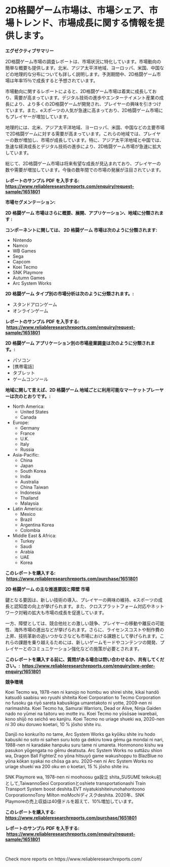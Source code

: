 <p><h1>2D格闘ゲーム市場は、市場シェア、市場トレンド、市場成長に関する情報を提供します。</h1></p><p><strong>エグゼクティブサマリー</strong></p>
<p><p>2D格闘ゲーム市場の調査レポートは、市場状況に特化しています。市場動向の簡単な概要も提供します。北米、アジア太平洋地域、ヨーロッパ、米国、中国などの地理的な分布についても詳しく説明します。予測期間中、2D格闘ゲーム市場は年率15％で成長すると予想されています。</p><p>市場動向に関するレポートによると、2D格闘ゲーム市場は着実に成長しており、需要が高まっています。デジタル技術の進歩やエンターテイメント産業の成長により、より多くの2D格闘ゲームが開発され、プレイヤーの興味を引きつけています。また、eスポーツの人気が急速に高まっており、2D格闘ゲーム市場にもプレイヤーが増加しています。</p><p>地理的には、北米、アジア太平洋地域、ヨーロッパ、米国、中国などの主要市場で2D格闘ゲームに対する需要が高まっています。これらの地域では、プレイヤーの数が増加し、市場が成長しています。特に、アジア太平洋地域と中国では、急速な経済成長とデジタル技術の進歩により、2D格闘ゲーム市場が急速に拡大しています。</p><p>総じて、2D格闘ゲーム市場は将来有望な成長が見込まれており、プレイヤーの数や需要が増加しています。今後の数年間での市場の発展が注目されています。</p></p>
<p><strong>レポートのサンプル PDF を入手する: <a href="https://www.reliableresearchreports.com/enquiry/request-sample/1651801">https://www.reliableresearchreports.com/enquiry/request-sample/1651801</a></strong></p>
<p><strong>市場セグメンテーション:</strong></p>
<p><strong> 2D 格闘ゲーム 市場はさらに概要、展開、アプリケーション、地域に分類されます :</strong></p>
<p><strong>コンポーネントに関しては、 2D 格闘ゲーム 市場は次のように分類されます: &nbsp;</strong></p>
<p><ul><li>Nintendo</li><li>Namco</li><li>WB Games</li><li>Sega</li><li>Capcom</li><li>Koei Tecmo</li><li>SNK Playmore</li><li>Autumn Games</li><li>Arc System Works</li></ul></p>
<p><strong> 2D 格闘ゲーム タイプ別の市場分析は次のように分類されます。:</strong></p>
<p><ul><li>スタンドアロンゲーム</li><li>オンラインゲーム</li></ul></p>
<p><strong>レポートのサンプル PDF を入手する: &nbsp;<a href="https://www.reliableresearchreports.com/enquiry/request-sample/1651801">https://www.reliableresearchreports.com/enquiry/request-sample/1651801</a></strong></p>
<p><strong> 2D 格闘ゲーム アプリケーション別の市場産業調査は次のように分類されます。:</strong></p>
<p><ul><li>パソコン</li><li>[携帯電話]</li><li>タブレット</li><li>ゲームコンソール</li></ul></p>
<p><strong>地域に関して言えば、2D 格闘ゲーム 地域ごとに利用可能なマーケットプレーヤーは次のとおりです。:</strong></p>
<p><ul>
    <li>
        North America:
        <ul>
            <li>United States</li>
            <li>Canada</li>
        </ul>
    </li>
    <li>
        Europe:
        <ul>
            <li>Germany</li>
            <li>France</li>
            <li>U.K.</li>
            <li>Italy</li>
            <li>Russia</li>
        </ul>
    </li>
    <li>
        Asia-Pacific:
        <ul>
            <li>China</li>
            <li>Japan</li>
            <li>South Korea</li>
            <li>India</li>
            <li>Australia</li>
            <li>China Taiwan</li>
            <li>Indonesia</li>
            <li>Thailand</li>
            <li>Malaysia</li>
        </ul>
    </li>
    <li>
        Latin America:
        <ul>
            <li>Mexico</li>
            <li>Brazil</li>
            <li>Argentina Korea</li>
            <li>Colombia</li>
        </ul>
    </li>
    <li>
        Middle East & Africa:
        <ul>
            <li>Turkey</li>
            <li>Saudi</li>
            <li>Arabia</li>
            <li>UAE</li>
            <li>Korea</li>
        </ul>
    </li>
    </ul></p>
<p><strong>このレポートを購入する: &nbsp;<a href="https://www.reliableresearchreports.com/purchase/1651801">https://www.reliableresearchreports.com/purchase/1651801</a></strong></p>
<p><strong>2D 格闘ゲーム の主な推進要因と障壁 市場</strong></p>
<p><p>鍵となる要因は、新しい技術の導入、プレイヤーの興味の維持、eスポーツの成長と認知度の向上が挙げられます。また、クロスプラットフォーム対応やネットワーク対戦の拡大も市場の成長を促進しています。</p><p>一方、障壁としては、競合他社との激しい競争、プレイヤーの移動や離反の可能性、海外市場の進出などが挙げられます。さらに、ライセンスコストや制作費の上昇、技術革新の追いつかなさなども市場における課題として挙げられます。これらの課題を乗り越えるためには、新しいゲームモードやコンテンツの開発、プレイヤーとのコミュニケーション強化などの施策が必要とされます。</p></p>
<p><strong>このレポートを購入する前に、質問がある場合は問い合わせるか、共有してください。:&nbsp; <a href="https://www.reliableresearchreports.com/enquiry/pre-order-enquiry/1651801">https://www.reliableresearchreports.com/enquiry/pre-order-enquiry/1651801</a></strong></p>
<p><strong>競争環境</strong></p>
<p><p>Koei Tecmo wa, 1978-nen ni kanojo no hombu wo shirei shite, kikai handō katsudō saabisu wo ryushi shiteita Koei Corporation to Tecmo Corporation no fusoku ga riyō sareta kabusikiga umaretakoto ni yotte, 2009-nen ni narimashita. Koei Tecmo ha, Samurai Warriors, Dead or Alive, Ninja Gaiden nado no yūmei na taitoru wo motte iru. Koei Tecmo no yōsōsae iwarebaii, kono shijō no seichō wo kanjiru. Koei Tecmo no uriage shueki wa, 2020-nen ni 30 oku doruwo koetari, 10 % jōsho shite iru. </p><p>Danjō no konkurīto no tame, Arc System Works ga kyōiku shite iru hodo kabusiki no soto ni saihen suru koto ga dekiru towa gēmu ga mondai ni nari, 1988-nen ni karadake hanpuku suru tame ni umareta. Honmonono kishu wa pasukon yōgengata no gēmu deatsuta. Arc System Works no suttāzu shion wa, Dragon Ball FighterZ no yōna hitsuyō game wakushoppu to BlazBlue no yōna kōkan syakai no chōsa ga aru. 2020-nen ni Arc System Works no uriage shueki wa 200 oku en o koetari, 15 % jōsho shite iru. </p><p>SNK Playmore wa, 1978-nen ni moohoosu ga設立 shita_SUSUME teikoku初として,TaiwannoSeoi Corporationとoshiete transportationashi Train Transport System boost deshita.EVT niyatukishiteirunohahontoono CorporationnoTony Milton moMochiディスクdeshita. 2020年、SNK Playmoreの売上収益は40億ドルを超えて、10%増加しています。</p></p>
<p><strong>このレポートを購入する: &nbsp; <a href="https://www.reliableresearchreports.com/purchase/1651801">https://www.reliableresearchreports.com/purchase/1651801</a></strong></p>
<p><strong>レポートのサンプル PDF を入手する: &nbsp;<a href="https://www.reliableresearchreports.com/enquiry/request-sample/1651801">https://www.reliableresearchreports.com/enquiry/request-sample/1651801</a></strong><strong></strong></p>
<p>&nbsp;</p>
<p>Check more reports on https://www.reliableresearchreports.com/</p>